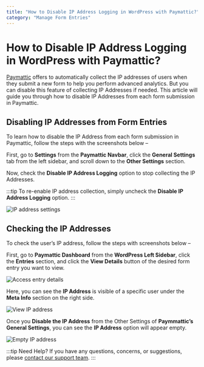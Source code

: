 ```yaml
---
title: "How to Disable IP Address Logging in WordPress with Paymattic?"
category: "Manage Form Entries"
---
```


# How to Disable IP Address Logging in WordPress with Paymattic?

[Paymattic](https://paymattic.com/) offers to automatically collect the IP addresses of users when they submit a new form to help you perform advanced analytics. But you can disable this feature of collecting IP Addresses if needed. This article will guide you through how to disable IP Addresses from each form submission in Paymattic.

## Disabling IP Addresses from Form Entries 

To learn how to disable the IP Address from each form submission in Paymattic, follow the steps with the screenshots below – 

First, go to **Settings** from the **Paymattic Navbar**, click the **General Settings** tab from the left sidebar, and scroll down to the **Other Settings** section.

Now, check the **Disable IP Address Logging** option to stop collecting the IP Addresses. 

:::tip
To re-enable IP address collection, simply uncheck the **Disable IP Address Logging** option.
:::

![IP address settings](/images/manage-form-entries/how-to-disable-ip-address-logging-in-wordpress-with-paymattic/1.-Other-Settings-scaled.webp)

## Checking the IP Addresses

To check the user’s IP address, follow the steps with screenshots below – 

First, go to **Paymattic Dashboard** from the **WordPress Left Sidebar**, click the **Entries** section, and click the **View Details** button of the desired form entry you want to view.


![Access entry details](/images/manage-form-entries/how-to-disable-ip-address-logging-in-wordpress-with-paymattic/2.-desired-form-entry-scaled.webp)

Here, you can see the **IP Address** is visible of a specific user under the **Meta Info** section on the right side. 

![View IP address](/images/manage-form-entries/how-to-disable-ip-address-logging-in-wordpress-with-paymattic/3.-View-IP-Address-scaled.webp)

Once you **Disable the IP Address** from the Other Settings of **Paymmattic’s General Settings**, you can see the **IP Address** option will appear empty.

![Empty IP address](/images/manage-form-entries/how-to-disable-ip-address-logging-in-wordpress-with-paymattic/4.-empty-ip-address-scaled.webp)

:::tip Need Help?
If you have any questions, concerns, or suggestions, please [contact our support team](https://wpmanageninja.com/support-tickets/).
:::